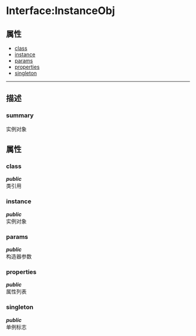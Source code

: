 # Interface:InstanceObj   
## 属性
+ [class](#PROP_class)
+ [instance](#PROP_instance)
+ [params](#PROP_params)
+ [properties](#PROP_properties)
+ [singleton](#PROP_singleton)
---   
## 描述
   
### summary   
实例对象  
   
## 属性   
### <a id="PROP_class">class</a>   
***public***   
类引用
     
### <a id="PROP_instance">instance</a>   
***public***   
实例对象
     
### <a id="PROP_params">params</a>   
***public***   
构造器参数
     
### <a id="PROP_properties">properties</a>   
***public***   
属性列表
     
### <a id="PROP_singleton">singleton</a>   
***public***   
单例标志
     
